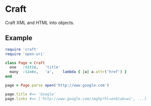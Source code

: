 # Craft

Craft XML and HTML into objects.

## Example
```ruby
require 'craft'
require 'open-uri'

class Page < Craft
  one   :title,   'title'
  many  :links,   'a',    lambda { |a| a.attr('href') }
end

page = Page.parse open('http://www.google.com')

page.title #=> 'Google'
page.links #=> ['http://www.google.com/imghp?hl=en&tab=wi', ...]
```
